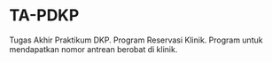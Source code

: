 # TA-PDKP
Tugas Akhir Praktikum DKP. Program Reservasi Klinik. Program untuk mendapatkan nomor antrean berobat di klinik.
